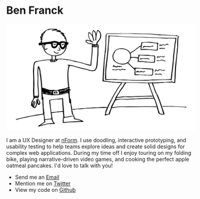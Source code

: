 # Ben Franck

<img class="img-responsive" src="img/intro-sketch.svg" onerror="this.onerror=null; this.src='intro-sketch.png'">

I am a UX Designer at [nForm](https://www.nform.com). I use doodling, interactive prototyping, and usability testing to help teams explore ideas and create solid designs for complex web applications. During my time off I enjoy touring on my folding bike, playing narrative-driven video games, and cooking the perfect apple oatmeal pancakes. I'd love to talk with you!

- Send me an <a id="stamp" href="#">Email</a>
- Mention me on [Twitter](https://www.twitter.com/bdfranck)
- View my code on [Github](https://github.com/bdfranck)
